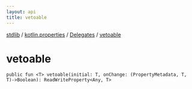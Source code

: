 ```yaml
---
layout: api
title: vetoable
---
```

[stdlib](../../index.md) / [kotlin.properties](../index.md) / [Delegates](index.md) / [vetoable](vetoable.md)

# vetoable

```
public fun <T> vetoable(initial: T, onChange: (PropertyMetadata, T, T)->Boolean): ReadWriteProperty<Any, T>
```
